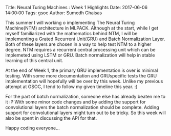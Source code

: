 Title: Neural Turing Machines : Week 1 Highlights
Date: 2017-06-06 14:00:00
Tags: gsoc
Author: Sumedh Ghaisas

This summer I will working o implementing The Neural Turing Machine(NTM) architecture in MLPACK.
Although at the start, while I get myself familiarized with the mathematics behind NTM, I will be implementing a Grated Recurrent Unit(GRU) and Batch Normalization Layer.
Both of these layers are chosen in a way to help test NTM to a higher degree.
NTM requires a recurrent central processing unit which can be implemeted using LSTM or GRU.
Batch normalization will help in stable learning of this central unit.

At the end of Week 1, the primary GRU implementation is over is minimal testing.
With some more documentation and GRUspecific tests the GRU implementation will hopefully will be over by this week.
Unlike my previous attempt at GSOC, I tend to follow my given timeline this year. :)

For the part of batch normalization, someone else has already beaten me to it :P
With some minor code changes and by adding the support for convolutional layers the batch normalization should be complete.
Adding support for convolutional layers might turn out to be tricky. 
So this week will also be spent in discussing the API for that.

Happy coding everyone...
